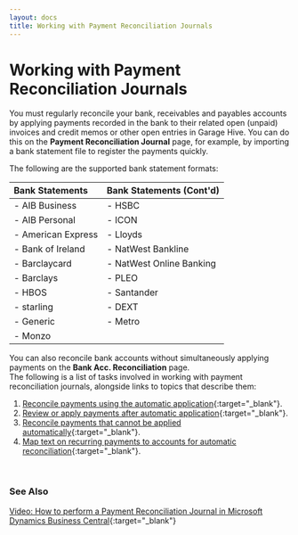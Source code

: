 ```yaml
---
layout: docs
title: Working with Payment Reconciliation Journals
---
```


# Working with Payment Reconciliation Journals 
You must regularly reconcile your bank, receivables and payables accounts by applying payments recorded in the bank to their related open (unpaid) invoices and credit memos or other open entries in Garage Hive. You can do this on the **Payment Reconciliation Journal** page, for example, by importing a bank statement file to register the payments quickly. <br>

The following are the supported bank statement formats:

| Bank Statements    | Bank Statements (Cont'd) |
| :----------------- | :----------------------- |
| - AIB Business     | - HSBC                   |
| - AIB Personal     | - ICON                   |
| - American Express | - Lloyds                 |
| - Bank of Ireland  | - NatWest Bankline       |
| - Barclaycard      | - NatWest Online Banking |
| - Barclays         | - PLEO                   |
| - HBOS             | - Santander              |
| - starling         | - DEXT                   |
| - Generic          | - Metro                  |
| - Monzo            |                          |


You can also reconcile bank accounts without simultaneously applying payments on the **Bank Acc. Reconciliation** page. <br>
The following is a list of tasks involved in working with payment reconciliation journals, alongside links to topics that describe them:
<br>

1. [Reconcile payments using the automatic application](garagehive-reconcile-payments-using-automatic-application.html){:target="_blank"}.
2. [Review or apply payments after automatic application](garagehive-review-or-apply-payments-after-automatic-application.html){:target="_blank"}.
3. [Reconcile payments that cannot be applied automatically](garagehive-reconcile-payments-that-cannot-be-applied-automatically.html){:target="_blank"}.
4. [Map text on recurring payments to accounts for automatic reconciliation](garagehive-map-text-on-recurring-payments-to-accounts-for-automatic-reconciliation.html){:target="_blank"}.

<br>

### **See Also**

[Video: How to perform a Payment Reconciliation Journal in Microsoft Dynamics Business Central](https://www.youtube.com/watch?v=WiAnm_VUQVQ){:target="_blank"}

